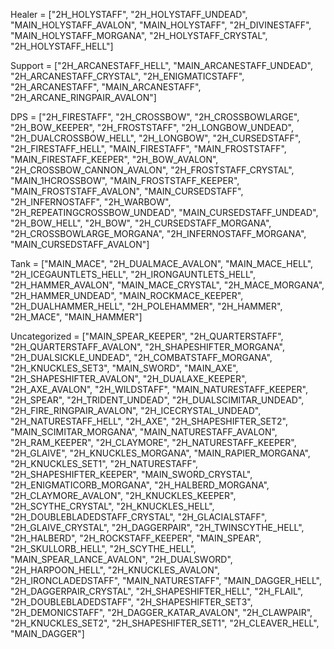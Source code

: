 Healer = ["2H_HOLYSTAFF", "2H_HOLYSTAFF_UNDEAD", "MAIN_HOLYSTAFF_AVALON", "MAIN_HOLYSTAFF", "2H_DIVINESTAFF", "MAIN_HOLYSTAFF_MORGANA", "2H_HOLYSTAFF_CRYSTAL", "2H_HOLYSTAFF_HELL"]

Support = ["2H_ARCANESTAFF_HELL", "MAIN_ARCANESTAFF_UNDEAD", "2H_ARCANESTAFF_CRYSTAL", "2H_ENIGMATICSTAFF", "2H_ARCANESTAFF", "MAIN_ARCANESTAFF", "2H_ARCANE_RINGPAIR_AVALON"]

DPS = ["2H_FIRESTAFF", "2H_CROSSBOW", "2H_CROSSBOWLARGE", "2H_BOW_KEEPER", "2H_FROSTSTAFF", "2H_LONGBOW_UNDEAD", "2H_DUALCROSSBOW_HELL", "2H_LONGBOW", "2H_CURSEDSTAFF", "2H_FIRESTAFF_HELL", "MAIN_FIRESTAFF", "MAIN_FROSTSTAFF", "MAIN_FIRESTAFF_KEEPER", "2H_BOW_AVALON", "2H_CROSSBOW_CANNON_AVALON", "2H_FROSTSTAFF_CRYSTAL", "MAIN_1HCROSSBOW", "MAIN_FROSTSTAFF_KEEPER", "MAIN_FROSTSTAFF_AVALON", "MAIN_CURSEDSTAFF", "2H_INFERNOSTAFF", "2H_WARBOW", "2H_REPEATINGCROSSBOW_UNDEAD", "MAIN_CURSEDSTAFF_UNDEAD", "2H_BOW_HELL", "2H_BOW", "2H_CURSEDSTAFF_MORGANA", "2H_CROSSBOWLARGE_MORGANA", "2H_INFERNOSTAFF_MORGANA", "MAIN_CURSEDSTAFF_AVALON"]

Tank = ["MAIN_MACE", "2H_DUALMACE_AVALON", "MAIN_MACE_HELL", "2H_ICEGAUNTLETS_HELL", "2H_IRONGAUNTLETS_HELL", "2H_HAMMER_AVALON", "MAIN_MACE_CRYSTAL", "2H_MACE_MORGANA", "2H_HAMMER_UNDEAD", "MAIN_ROCKMACE_KEEPER", "2H_DUALHAMMER_HELL", "2H_POLEHAMMER", "2H_HAMMER", "2H_MACE", "MAIN_HAMMER"]

Uncategorized = ["MAIN_SPEAR_KEEPER", "2H_QUARTERSTAFF", "2H_QUARTERSTAFF_AVALON", "2H_SHAPESHIFTER_MORGANA", "2H_DUALSICKLE_UNDEAD", "2H_COMBATSTAFF_MORGANA", "2H_KNUCKLES_SET3", "MAIN_SWORD", "MAIN_AXE", "2H_SHAPESHIFTER_AVALON", "2H_DUALAXE_KEEPER", "2H_AXE_AVALON", "2H_WILDSTAFF", "MAIN_NATURESTAFF_KEEPER", "2H_SPEAR", "2H_TRIDENT_UNDEAD", "2H_DUALSCIMITAR_UNDEAD", "2H_FIRE_RINGPAIR_AVALON", "2H_ICECRYSTAL_UNDEAD", "2H_NATURESTAFF_HELL", "2H_AXE", "2H_SHAPESHIFTER_SET2", "MAIN_SCIMITAR_MORGANA", "MAIN_NATURESTAFF_AVALON", "2H_RAM_KEEPER", "2H_CLAYMORE", "2H_NATURESTAFF_KEEPER", "2H_GLAIVE", "2H_KNUCKLES_MORGANA", "MAIN_RAPIER_MORGANA", "2H_KNUCKLES_SET1", "2H_NATURESTAFF", "2H_SHAPESHIFTER_KEEPER", "MAIN_SWORD_CRYSTAL", "2H_ENIGMATICORB_MORGANA", "2H_HALBERD_MORGANA", "2H_CLAYMORE_AVALON", "2H_KNUCKLES_KEEPER", "2H_SCYTHE_CRYSTAL", "2H_KNUCKLES_HELL", "2H_DOUBLEBLADEDSTAFF_CRYSTAL", "2H_GLACIALSTAFF", "2H_GLAIVE_CRYSTAL", "2H_DAGGERPAIR", "2H_TWINSCYTHE_HELL", "2H_HALBERD", "2H_ROCKSTAFF_KEEPER", "MAIN_SPEAR", "2H_SKULLORB_HELL", "2H_SCYTHE_HELL", "MAIN_SPEAR_LANCE_AVALON", "2H_DUALSWORD", "2H_HARPOON_HELL", "2H_KNUCKLES_AVALON", "2H_IRONCLADEDSTAFF", "MAIN_NATURESTAFF", "MAIN_DAGGER_HELL", "2H_DAGGERPAIR_CRYSTAL", "2H_SHAPESHIFTER_HELL", "2H_FLAIL", "2H_DOUBLEBLADEDSTAFF", "2H_SHAPESHIFTER_SET3", "2H_DEMONICSTAFF", "2H_DAGGER_KATAR_AVALON", "2H_CLAWPAIR", "2H_KNUCKLES_SET2", "2H_SHAPESHIFTER_SET1", "2H_CLEAVER_HELL", "MAIN_DAGGER"]
